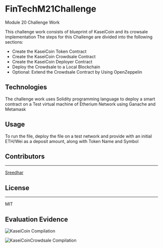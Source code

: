 # FinTechM21Challenge
Module 20 Challenge Work

This challenge work consists of blueprint of KaseiCoin and its crowsale implementation
The steps for this Challenge are divided into the following sections:

* Create the KaseiCoin Token Contract
* Create the KaseiCoin Crowdsale Contract
* Create the KaseiCoin Deployer Contract
* Deploy the Crowdsale to a Local Blockchain
* Optional: Extend the Crowdsale Contract by Using OpenZeppelin

## Technologies
The challenge work uses Solidity programming language to deploy a 
smart contract on a Test virtual machine of Etherium Network using
Ganache and Metamask

## Usage
To run the file, deploy the file on a test network and provide with
an initial ETH/Wei as a deposit amount, along with Token Name and Symbol

## Contributors
---
[Sreedhar](j_sreedhar@yahoo.com)

## License
---
MIT

## Evaluation Evidence

![KaseiCoin Compilation](./KaseiCoin.gif)

![KaseiCoinCrowdsale Compilation](./KaseiCoinCrowdsale.gif)
